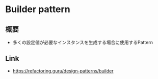 # Builder pattern

## 概要
- 多くの設定値が必要なインスタンスを生成する場合に使用するPattern

## Link
- https://refactoring.guru/design-patterns/builder
